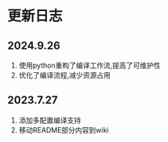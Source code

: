 # 更新日志

## 2024.9.26
1. 使用python重构了编译工作流,提高了可维护性
2. 优化了编译流程,减少资源占用
## 2023.7.27

1. 添加多配置编译支持
2. 移动README部分内容到wiki